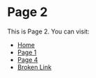 # Page 2

This is Page 2. You can visit:

- [Home](./home.md)
- [Page 1](./page1.md)
- [Page 4](./page4.md)
- [Broken Link](./404.md) <!-- Another broken link -->

